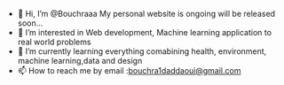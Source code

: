 - 👋 Hi, I’m @Bouchraaa  My personal website is ongoing will be released soon...
- 👀 I’m interested in Web development, Machine learning application to real world problems
- 🌱 I’m currently learning everything comabining health, environment, machine learning,data and design
-  📫 How to reach me by email :bouchra1daddaoui@gmail.com

<!---

--->
